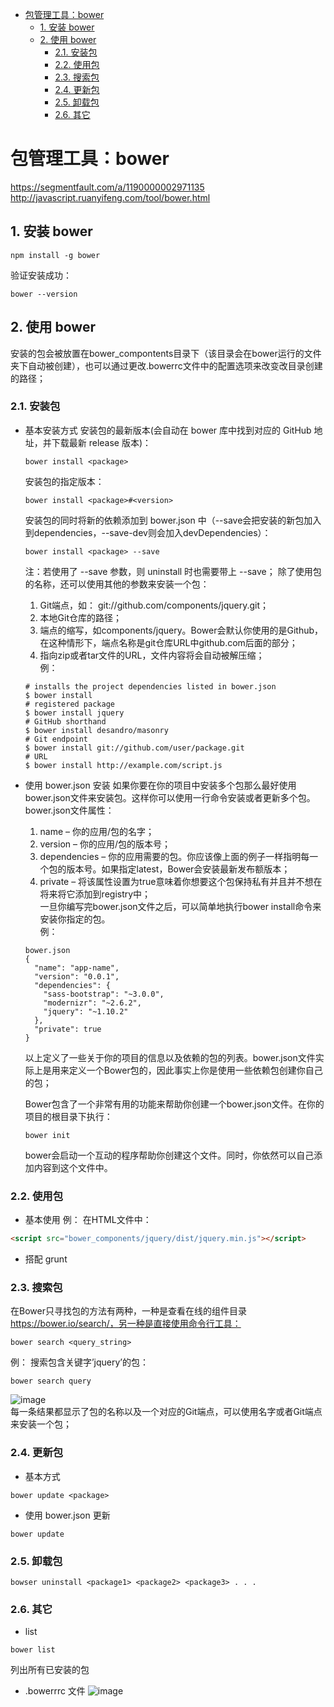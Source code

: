 - [包管理工具：bower](#%E5%8C%85%E7%AE%A1%E7%90%86%E5%B7%A5%E5%85%B7%EF%BC%9Abower)
	- [1. 安装 bower](#1-%E5%AE%89%E8%A3%85-bower)
	- [2. 使用 bower](#2-%E4%BD%BF%E7%94%A8-bower)
		- [2.1. 安装包](#21-%E5%AE%89%E8%A3%85%E5%8C%85)
		- [2.2. 使用包](#22-%E4%BD%BF%E7%94%A8%E5%8C%85)
		- [2.3. 搜索包](#23-%E6%90%9C%E7%B4%A2%E5%8C%85)
		- [2.4. 更新包](#24-%E6%9B%B4%E6%96%B0%E5%8C%85)
		- [2.5. 卸载包](#25-%E5%8D%B8%E8%BD%BD%E5%8C%85)
		- [2.6. 其它](#26-%E5%85%B6%E5%AE%83)


# 包管理工具：bower #
https://segmentfault.com/a/1190000002971135   
http://javascript.ruanyifeng.com/tool/bower.html   


## 1. 安装 bower ##
```
npm install -g bower
```
验证安装成功：
```
bower --version
```

## 2. 使用 bower ##
安装的包会被放置在bower_compontents目录下（该目录会在bower运行的文件夹下自动被创建），也可以通过更改.bowerrc文件中的配置选项来改变改目录创建的路径；

### 2.1. 安装包 ###

- 基本安装方式
	安装包的最新版本(会自动在 bower 库中找到对应的 GitHub 地址，并下载最新 release 版本)：
	```shell
	bower install <package>
	```
	安装包的指定版本：
	```shell
	bower install <package>#<version>
	```
	安装包的同时将新的依赖添加到 bower.json 中（--save会把安装的新包加入到dependencies，--save-dev则会加入devDependencies）：
	```shell
	bower install <package> --save
	```
	注：若使用了 --save 参数，则 uninstall 时也需要带上 --save；
	除了使用包的名称，还可以使用其他的参数来安装一个包：
	1)	Git端点，如： git://github.com/components/jquery.git；   
	2)	本地Git仓库的路径；   
	3)	端点的缩写，如components/jquery。Bower会默认你使用的是Github，在这种情形下，端点名称是git仓库URL中github.com后面的部分；   
	4)	指向zip或者tar文件的URL，文件内容将会自动被解压缩；   
	例：
	```shell
	# installs the project dependencies listed in bower.json
	$ bower install
	# registered package
	$ bower install jquery
	# GitHub shorthand
	$ bower install desandro/masonry
	# Git endpoint
	$ bower install git://github.com/user/package.git
	# URL
	$ bower install http://example.com/script.js
	```
- 使用 bower.json 安装
	如果你要在你的项目中安装多个包那么最好使用bower.json文件来安装包。这样你可以使用一行命令安装或者更新多个包。   
	bower.json文件属性：   
	1)	name – 你的应用/包的名字；   
	2)	version – 你的应用/包的版本号；   
	3)	dependencies – 你的应用需要的包。你应该像上面的例子一样指明每一个包的版本号。如果指定latest，Bower会安装最新发布额版本；   
	4)	private – 将该属性设置为true意味着你想要这个包保持私有并且并不想在将来将它添加到registry中；   
	一旦你编写完bower.json文件之后，可以简单地执行bower install命令来安装你指定的包。    
	例：
	```
	bower.json
	{
	  "name": "app-name",
	  "version": "0.0.1",
	  "dependencies": {
	    "sass-bootstrap": "~3.0.0",
	    "modernizr": "~2.6.2",
	    "jquery": "~1.10.2"
	  },
	  "private": true
	}
	```
	以上定义了一些关于你的项目的信息以及依赖的包的列表。bower.json文件实际上是用来定义一个Bower包的，因此事实上你是使用一些依赖包创建你自己的包；
	
	Bower包含了一个非常有用的功能来帮助你创建一个bower.json文件。在你的项目的根目录下执行：
	```
	bower init
	```
	bower会启动一个互动的程序帮助你创建这个文件。同时，你依然可以自己添加内容到这个文件中。



### 2.2. 使用包 ###
- 基本使用
例：
在HTML文件中：
```html
<script src="bower_components/jquery/dist/jquery.min.js"></script>
```
- 搭配 grunt
<!--TODO-->

### 2.3. 搜索包 ###

在Bower只寻找包的方法有两种，一种是查看在线的组件目录 https://bower.io/search/，另一种是直接使用命令行工具：
```
bower search <query_string>   
```
例：
搜索包含关键字’jquery’的包：
```
bower search query
```
![image](http://otaivnlxc.bkt.clouddn.com/jpg/2017/9/25/3305cfcedf4178564591b0339873f647.jpg)   
每一条结果都显示了包的名称以及一个对应的Git端点，可以使用名字或者Git端点来安装一个包；



### 2.4. 更新包 ###

- 基本方式
```
bower update <package>
```
- 使用 bower.json 更新
```
bower update
```


### 2.5. 卸载包 ###


```
bowser uninstall <package1> <package2> <package3> . . .
```


### 2.6. 其它 ###

- list
```
bower list
```
列出所有已安装的包


- .bowerrrc 文件
![image](http://otaivnlxc.bkt.clouddn.com/jpg/2017/9/25/d159e6523defa3cc1edebd2dd7097142.jpg)